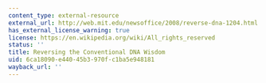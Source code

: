 ```yaml
---
content_type: external-resource
external_url: http://web.mit.edu/newsoffice/2008/reverse-dna-1204.html
has_external_license_warning: true
license: https://en.wikipedia.org/wiki/All_rights_reserved
status: ''
title: Reversing the Conventional DNA Wisdom
uid: 6ca18090-e440-45b3-970f-c1ba5e948181
wayback_url: ''
---
```

